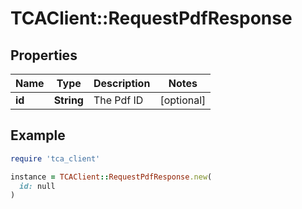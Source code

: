 # TCAClient::RequestPdfResponse

## Properties

| Name | Type | Description | Notes |
| ---- | ---- | ----------- | ----- |
| **id** | **String** | The Pdf ID | [optional] |

## Example

```ruby
require 'tca_client'

instance = TCAClient::RequestPdfResponse.new(
  id: null
)
```

